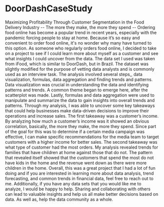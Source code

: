 # DoorDashCaseStudy
Maximizing Profitability Through Customer Segmentation in the Food Delivery Industry
-- The more they make, the more they spend --
Ordering food online has become a popular trend in recent years, especially with the pandemic forcing people to stay at home. Because it’s so easy and convenient to order food online, it's no wonder why many have turned to this option. As someone who regularly orders food online, I decided to take on a project to see if I could learn more about myself as a customer and see what insights I could uncover from the data.
The data set I used was taken from iFood, which is similar to DoorDash, but in Brazil. The dataset was slightly modified for the purpose of vetting data analysts and is commonly used as an interview task. The analysis involved several steps,, data visualization, formulas, data aggregation and finding trends and patterns.
Data visualization was crucial in understanding the data and identifying patterns and trends. A common theme began to emerge here, after the scatterplot was made. Lastly, formulas and data aggregation were used to manipulate and summarize the data to gain insights into overall trends and patterns.
Through my analysis, I was able to uncover some key takeaways that could help businesses make data-driven decisions to improve their operations and increase sales. The first takeaway was a customer’s income. By analyzing how much a customer’s income was it showed an obvious correlation, basically, the more they make, the more they spend. Since part of the goal for this was to determine if a certain media campaign was effective, I can make specific recommendations for the media team to target customers with a higher income for better sales.
The second takeaway was what type of customer had the most orders. My analysis revealed trends for families that have children at home against those that do not. The pattern that revealed itself showed that the customers that spend the most do not have kids in the home and the revenue went down as there were more children in the home.
Overall, this was a great project that I had a lot of fun doing and if you are interested in learning more about data analysis, trend forecasting, and common trends in financial data, feel free to reach out to me. Additionally, if you have any data sets that you would like me to analyze, I would be happy to help. Sharing and collaborating with others can lead to valuable insights and help us all make better decisions based on data. As well as, help the data community as a whole.

